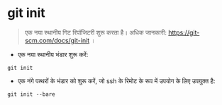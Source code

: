 # git init

> एक नया स्थानीय गिट रिपॉजिटरी शुरू करता है। अधिक जानकारी: https://git-scm.com/docs/git-init ।

- एक नया स्थानीय भंडार शुरू करें:

`git init`

- एक नंगे पत्थरों के भंडार को शुरू करें, जो ssh के रिमोट के रूप में उपयोग के लिए उपयुक्त है:

`git init --bare`
